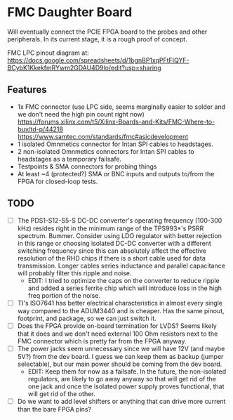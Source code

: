 # FMC Daughter Board

Will eventually connect the PCIE FPGA board to the probes and other
peripherals. In its current stage, it is a rough proof of concept.

FMC LPC pinout diagram at:
https://docs.google.com/spreadsheets/d/1bgnBP1xqPFtFIQYF-BCybK1KkekfmRYwm2GDAU4D9lo/edit?usp=sharing

## Features

- 1x FMC connector (use LPC side, seems marginally easier to solder and we don't
  need the high pin count right now)
  https://forums.xilinx.com/t5/Xilinx-Boards-and-Kits/FMC-Where-to-buy/td-p/44218
  https://www.samtec.com/standards/fmc#asicdevelopment
- 1 isolated Omnmetics connector for Intan SPI cables to headstages.
- 2 non-isolated Omnmetics connectors for Intan SPI cables to headstages as a temporary failsafe.
- Testpoints & SMA connectors for probing things
- At least ~4 (protected?) SMA or BNC inputs and outputs to/from the FPGA for
  closed-loop tests.

## TODO

- [ ] The PDS1-S12-S5-S DC-DC converter's operating frequency (100-300 kHz)
  resides right in the minimum range of the TPS993\*'s PSRR spectrum. Bummer.
  Consider using LDO regulator with better rejection in this range  or choosing
  isolated DC-DC converter with a different switching frequency since this can
  absolutely affect the effective resolution of the RHD chips if there is a
  short cable used for data transmission. Longer cables series inductance and
  parallel capacitance will probably filter this ripple and noise.
    - EDIT: I tried to optimize the caps on the converter to reduce ripple and
    added a series ferrite chip which will introduce loss in the high freq
    portion of the noise.
- [ ] TI's ISO7641 has better electrical characteristics in almost every
  single way compared to the ADUM3440 and is cheaper. Has the same pinout,
  footprint, and package, so we can just switch it.
- [ ] Does the FPGA provide on-board termination for LVDS? Seems likely
  that it does and we don't need external 100 Ohm resistors next to the FMC connector
  which is pretty far from the FPGA anyway.
- [ ] The power jacks seem unnecessary since we will have 12V (and maybe 5V?)
  from the dev board. I guess we can keep them as backup (jumper selectable),
  but our main power should be coming from the dev board.
    - EDIT: Keep them for now as a failsafe. In the future, the non-isolated
      regulators, are likely to go away anyway so that will get rid of the one
      jack and once the isolated power supply proves functional, that will get
      rid of the other.
- [ ] Do we want to add level shifters or anything that can drive more current
  than the bare FPGA pins?
